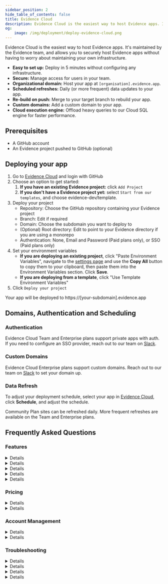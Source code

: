 ```yaml
---
sidebar_position: 2
hide_table_of_contents: false
title: Evidence Cloud
description: Evidence Cloud is the easiest way to host Evidence apps. It's maintained by the Evidence team, and allows you to securely host Evidence apps without having to worry about maintaining your own infrastructure.
og:
    image: /img/deployment/deploy-evidence-cloud.png
---
```


Evidence Cloud is the easiest way to host Evidence apps. It's maintained by the Evidence team, and allows you to securely host Evidence apps without having to worry about maintaining your own infrastructure.

- **Easy to set up:** Deploy in 5 minutes without configuring any infrastructure.
- **Secure:** Manage access for users in your team.
- **Organizational domain:** Host your app at `[organisation].evidence.app`.
- **Scheduled refreshes:** Daily (or more frequent) data updates to your app.
- **Re-build on push:** Merge to your target branch to rebuild your app.
- **Custom domains:** Add a custom domain to your app.
- **Cloud execution engine:** Offload heavy queries to our Cloud SQL engine for faster performance.

## Prerequisites

- A GitHub account
- An Evidence project pushed to GitHub (optional)

## Deploying your app

1. Go to <a href="https://evidence.app" target="_blank" class="markdown">Evidence Cloud</a> and login with GitHub
1. Choose an option to get started:
   1. **If you have an existing Evidence project:** click `Add Project`
   1. **If you don't have a Evidence project yet:** select `Start from our templates`, and choose evidence-dev/template.
1. Deploy your project
   - Repository: Choose the GitHub repository containing your Evidence project
   - Branch: Edit if required
   - Domain: Choose the subdomain you want to deploy to
   - (Optional) Root directory: Edit to point to your Evidence directory if you are using a monorepo
   - Authentication: None, Email and Password (Paid plans only), or SSO (Paid plans only)
1. Set your environment variables
   - **If you are deploying an existing project**, click "Paste Environment Variables", navigate to the [settings page](http://localhost:3000/settings#deploy) and use the **Copy All** button to copy them to your clipboard, then paste them into the Environment Variables section. Click **Save**.
   - **If you are deploying from a template**, click "Use Template Environment Variables"
1. Click `Deploy your project`

Your app will be deployed to https://[your-subdomain].evidence.app

## Domains, Authentication and Scheduling

### Authentication

Evidence Cloud Team and Enterprise plans support private apps with auth. If you need to configure an SSO provider, reach out to our team on [Slack](https://slack.evidence.dev).

### Custom Domains

Evidence Cloud Enterprise plans support custom domains. Reach out to our team on [Slack](https://slack.evidence.dev) to set your domain up.

### Data Refresh

To adjust your deployment schedule, select your app in [Evidence Cloud](https://evidence.app), click **Schedule**, and adjust the schedule.

Community Plan sites can be refreshed daily. More frequent refreshes are available on the Team and Enterprise plans.

## Frequently Asked Questions

### Features


<Details title="What causes my data to update?">

- Pushes to your target branch.
- Clicking the `Redeploy` button in the UI.
- You can set up a regularly scheduled refresh on some of our plans.

</Details>

<Details title="How frequently does Evidence Cloud refresh my data?">
You can set up data refreshes as regularly as you need on the Team and Enterprise plans.
</Details>

<Details title="How does authentication work for my private app?">

    Each viewer account is provided with a unique login to access the app. You can manage viewers in the Evidence Cloud UI.
</Details>

<Details title="Can I create a public Evidence Cloud site?">

    Yes! Our Free plan allows you to create public sites.
</Details>

<Details title="How do I set up development previews?">

Alongside your `main` branch, set up a secondary app targeting a development branch (e.g. `dev`) whenever you merge changes into `dev`, you will get a preview. When you are ready to release changes, merge these into `main`.

You can set up different database credentials for development deployments, which allows 
you to use development data before it is in your production db.

</Details>



### Pricing

<Details title="Is Evidence Cloud free?">

Evidence Cloud's Free tier offers unlimited public apps. For authentication and scheduled updates, [paid plans](https://evidence.dev/cloud) are available.

</Details>

<Details title="How do I get onto a Team or Enterprise plan?">

Email us: [archie@evidence.dev](mailto:archie@evidence.dev), or reach out on Evidence Cloud chat. 
</Details>


### Account Management

<Details title="How do I add a new developer to my Evidence app?">

Give them access to your [Github repository](https://docs.github.com/en/organizations/managing-user-access-to-your-organizations-repositories/managing-repository-roles/managing-an-individuals-access-to-an-organization-repository). All Evidence Cloud plans come with unlimited developer accounts.

</Details>

<Details title="Which git providers can I use with Evidence Cloud?">

We support GitHub by default. If your team needs another git provider, reach out on [Slack](https://slack.evidence.dev).

</Details>

### Troubleshooting

<Details title="I've successfully deployed the template app. How do I edit it?">

Clone the git repository to your local machine (the repo URL is shown in the cloud UI), make edits to the code and/or database settings, and merge the edits to your target branch.

</Details>


<Details title="How long do builds take?">

Most builds will be completed in under 2 minutes, and you can track progress in the build logs. The initial deployment may take longer as we provision your account.

</Details>


<Details title="When can I expect build failures?">

Evidence will not deploy sites with errors to prevent users from seeing broken reports. Usually, this is caused by an error with your code.  Enter `npm run build` in your editor to test if the build succeeds locally. If you are still having issues, reach out on [Slack](https://slack.evidence.dev).

</Details>

<Details title="How can I prevent queries or components with errors from making it to my site?">

As a default, a failed chart or query will not throw an error. To prevent failed charts or queries from building successfully, edit the build command in `package.json` to `"build": "evidence build:strict"`.

</Details>